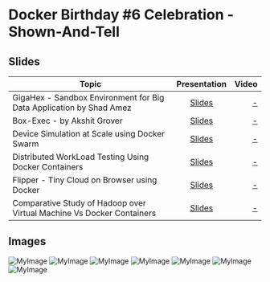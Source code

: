# Docker Birthday #6 Celebration - Shown-And-Tell

## Slides


| Topic        | Presentation          | Video  |
| ------------- |:-------------:| -----:|
| GigaHex - Sandbox Environment for Big Data Application by Shad Amez| [Slides](https://slides.com/shadamez/gigahex-alpha/fullscreen#/) | [ - ]() |
| Box-Exec  - by Akshit Grover  | [Slides](http://slides.com/akshitgrover/box-exec/fullscreen) | [- ]() |
| Device Simulation at Scale using Docker Swarm| [Slides]() | [ - ]() |
| Distributed WorkLoad Testing Using Docker Containers | [Slides](https://www.slideshare.net/RajakavithaKodhandap/kubecon-2018seattle) | [ - ]() |
| Flipper - Tiny Cloud on Browser using Docker | [Slides](http://slides.com/shivam-yaduka/organize-your-decks/fullscreen/#/) | [ - ]() |
| Comparative Study of Hadoop over Virtual Machine Vs Docker Containers | [Slides](https://www.slideshare.net/mKrishnaKumar1/kubecon-seattle-2018-recap-application-deployment-aspects) | [ - ]() |

## Images

![MyImage]()
![MyImage]()
![MyImage]()
![MyImage]()
![MyImage]()
![MyImage]()
![MyImage]()
